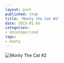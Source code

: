 ```yaml
---
layout: post
published: true
title: 'Monty the Cat #2'
date: 2015-01-05
categories:
- Uncategorized
tags:
- monty
---
```

<img class="img-responsive" src="http://www.rolspace.com/wp-content/uploads/2015/01/montythecat2.jpg" alt="Monty The Cat #2" />